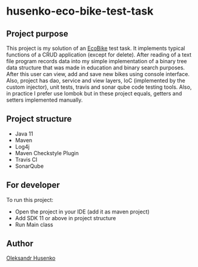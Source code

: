 # husenko-eco-bike-test-task

## Project purpose

This project is my solution of an [EcoBike](TASK.md) test task.
It implements typical functions of a CRUD application (except for delete). After reading of a text
file program records data into my simple implementation of a binary tree data structure that was
made in education and binary search purposes. After this user can view, add and save new bikes
using console interface. Also, project has dao, service and view layers, IoC (implemented by
the custom injector), unit tests, travis and sonar qube code testing tools. Also, in practice
I prefer use lombok but in these project equals, getters and setters implemented manually.

## Project structure

* Java 11
* Maven
* Log4j
* Maven Checkstyle Plugin
* Travis CI
* SonarQube

## For developer

To run this project:
* Open the project in your IDE (add it as maven project)
* Add SDK 11 or above in project structure
* Run Main class

## Author

[Oleksandr Husenko](https://www.linkedin.com/in/oleksandr-husenko-6a63a2b3/)
